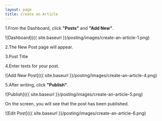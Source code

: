 ```yaml
---
layout: page
title: Create an Article
---
```


1.From the Dashboard, click **"Posts"** and **"Add New"**.

![Dashboard]({{ site.baseurl }}/posting/images/create-an-article-1.png)

2.The New Post page will appear.

3.Post Title

4.Enter texts for your post.

![Add New Post]({{ site.baseurl }}/posting/images/create-an-article-4.png)

5.After writing, click **"Publish"**.

![Publish]({{ site.baseurl }}/posting/images/create-an-article-5.png)

On the screen, you will see that the post has been published.

![Edit Post]({{ site.baseurl }}/posting/images/create-an-article-6.png)
